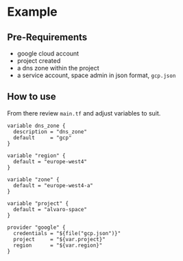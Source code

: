 # Example

## Pre-Requirements

- google cloud account
- project created
- a dns zone within the project
- a service account, space admin in json format, `gcp.json`

## How to use

From there review `main.tf` and adjust variables to suit.

```
variable dns_zone {
  description = "dns_zone"
  default     = "gcp"
}

variable "region" {
  default = "europe-west4"
}

variable "zone" {
  default = "europe-west4-a"
}

variable "project" {
  default = "alvaro-space"
}

provider "google" {
  credentials = "${file("gcp.json")}"
  project     = "${var.project}"
  region      = "${var.region}"
}
```


